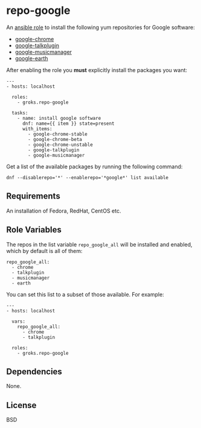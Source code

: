 repo-google
========

An [ansible role](https://galaxy.ansible.com/groks/repo-google/) to install
the following yum repositories for Google software:

- [google-chrome](https://www.google.com/intl/en/chrome/browser/desktop/index.html)
- [google-talkplugin](https://www.google.com/tools/dlpage/hangoutplugin)
- [google-musicmanager](https://play.google.com/music/listen#/manager)
- [google-earth](http://www.google.com/earth/)

After enabling the role you **must** explicitly install the packages you want:

    ---
    - hosts: localhost

      roles:
        - groks.repo-google

      tasks:
        - name: install google software
          dnf: name={{ item }} state=present
          with_items:
            - google-chrome-stable
            - google-chrome-beta
            - google-chrome-unstable
            - google-talkplugin
            - google-musicmanager

Get a list of the available packages by running the following command:

    dnf --disablerepo='*' --enablerepo='*google*' list available

Requirements
------------

An installation of Fedora, RedHat, CentOS etc.

Role Variables
--------------

The repos in the list variable `repo_google_all` will be installed and enabled,
which by default is all of them:

    repo_google_all:
      - chrome
      - talkplugin
      - musicmanager
      - earth

You can set this list to a subset of those available. For example:

    ---
    - hosts: localhost

      vars:
        repo_google_all:
          - chrome
          - talkplugin

      roles:
        - groks.repo-google

Dependencies
------------

None.

License
-------

BSD
